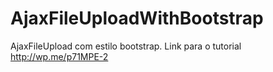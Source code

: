 # AjaxFileUploadWithBootstrap
AjaxFileUpload com estilo bootstrap.
Link para o tutorial http://wp.me/p71MPE-2

